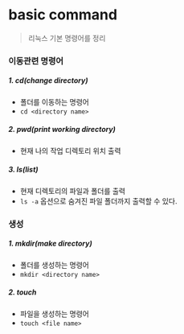 # basic command

> 리눅스 기본 명령어를 정리



### 이동관련 명령어



##### 1. cd(change directory)

- 폴더를 이동하는 명령어
- `cd <directory name>`



##### 2. pwd(print working directory)

- 현재 나의 작업 디렉토리 위치 출력



##### 3. ls(list)

- 현재 디렉토리의 파일과 폴더를 출력
- `ls -a`  옵션으로 숨겨진 파일 폴더까지 출력할 수 있다.



### 생성

##### 1. mkdir(make directory)

- 폴더를 생성하는 명령어
- `mkdir <directory name>`



##### 2. touch

- 파일을 생성하는 명령어
- `touch <file name>`



